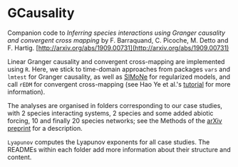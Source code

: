 # GCausality

Companion code to *Inferring species interactions using Granger causality and convergent cross mapping* by F. Barraquand, C. Picoche, M. Detto and F. Hartig. [http://arxiv.org/abs/1909.00731](http://arxiv.org/abs/1909.00731)

Linear Granger causality and convergent cross-mapping are implemented using ``R``. Here, we stick to time-domain approaches from packages ``vars`` and ``lmtest`` for Granger causality, as well as [SIMoNe](http://julien.cremeriefamily.info/simone.html) for regularized models, and call ``rEDM`` for convergent cross-mapping (see Hao Ye et al.'s [tutorial](https://cran.r-project.org/web/packages/rEDM/vignettes/rEDM-tutorial.html) for more information). 

The analyses are organised in folders corresponding to our case studies, with 2 species interacting systems, 2 species and some added abiotic forcing, 10 and finally 20 species networks;  see the Methods of the [arXiv preprint](http://arxiv.org/abs/1909.00731) for a description. 

``Lyapunov`` computes the Lyapunov exponents for all case studies. The READMEs within each folder add more information about their structure and content. 


